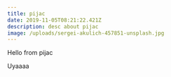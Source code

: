 ```yaml
---
title: pijac
date: 2019-11-05T08:21:22.421Z
description: desc about pijac
image: /uploads/sergei-akulich-457851-unsplash.jpg
---
```

Hello from pijac

Uyaaaa

